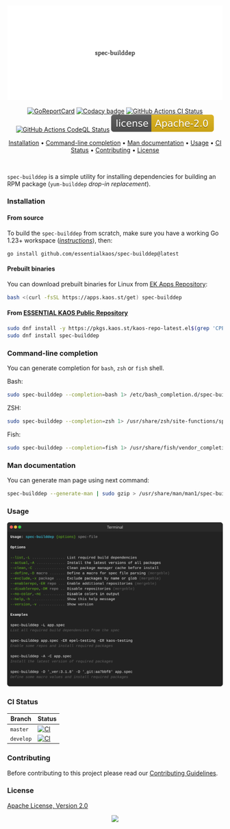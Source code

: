 <p align="center"><a href="#readme"><img src=".github/images/card.svg"/></a></p>

<p align="center">
  <a href="https://kaos.sh/r/spec-builddep"><img src="https://kaos.sh/r/spec-builddep.svg" alt="GoReportCard" /></a>
  <a href="https://kaos.sh/y/spec-builddep"><img src="https://kaos.sh/y/83c5070ce37641f19d5bf8174847d430.svg" alt="Codacy badge" /></a>
  <a href="https://kaos.sh/w/spec-builddep/ci"><img src="https://kaos.sh/w/spec-builddep/ci.svg" alt="GitHub Actions CI Status" /></a>
  <a href="https://kaos.sh/w/spec-builddep/codeql"><img src="https://kaos.sh/w/spec-builddep/codeql.svg" alt="GitHub Actions CodeQL Status" /></a>
  <a href="#license"><img src=".github/images/license.svg"/></a>
</p>

<p align="center"><a href="#installation">Installation</a> • <a href="#command-line-completion">Command-line completion</a> • <a href="#man-documentation">Man documentation</a> • <a href="#usage">Usage</a> • <a href="#ci-status">CI Status</a> • <a href="#contributing">Contributing</a> • <a href="#license">License</a></p>

<br/>

`spec-builddep` is a simple utility for installing dependencies for building an RPM package (`yum-builddep` _drop-in replacement_).

### Installation

#### From source

To build the `spec-builddep` from scratch, make sure you have a working Go 1.23+ workspace (_[instructions](https://go.dev/doc/install)_), then:

```
go install github.com/essentialkaos/spec-builddep@latest
```

#### Prebuilt binaries

You can download prebuilt binaries for Linux from [EK Apps Repository](https://apps.kaos.st/spec-builddep/latest):

```bash
bash <(curl -fsSL https://apps.kaos.st/get) spec-builddep
```

#### From [ESSENTIAL KAOS Public Repository](https://kaos.sh/kaos-repo)

```bash
sudo dnf install -y https://pkgs.kaos.st/kaos-repo-latest.el$(grep 'CPE_NAME' /etc/os-release | tr -d '"' | cut -d':' -f5).noarch.rpm
sudo dnf install spec-builddep
```

### Command-line completion

You can generate completion for `bash`, `zsh` or `fish` shell.

Bash:
```bash
sudo spec-builddep --completion=bash 1> /etc/bash_completion.d/spec-builddep
```

ZSH:
```bash
sudo spec-builddep --completion=zsh 1> /usr/share/zsh/site-functions/spec-builddep
```

Fish:
```bash
sudo spec-builddep --completion=fish 1> /usr/share/fish/vendor_completions.d/spec-builddep.fish
```

### Man documentation

You can generate man page using next command:

```bash
spec-builddep --generate-man | sudo gzip > /usr/share/man/man1/spec-builddep.1.gz
```

### Usage

<img src=".github/images/usage.svg" />

### CI Status

| Branch | Status |
|--------|----------|
| `master` | [![CI](https://kaos.sh/w/spec-builddep/ci.svg?branch=master)](https://kaos.sh/w/spec-builddep/ci?query=branch:master) |
| `develop` | [![CI](https://kaos.sh/w/spec-builddep/ci.svg?branch=develop)](https://kaos.sh/w/spec-builddep/ci?query=branch:develop) |

### Contributing

Before contributing to this project please read our [Contributing Guidelines](https://github.com/essentialkaos/.github/blob/master/CONTRIBUTING.md).

### License

[Apache License, Version 2.0](http://www.apache.org/licenses/LICENSE-2.0)

<p align="center"><a href="https://essentialkaos.com"><img src="https://gh.kaos.st/ekgh.svg"/></a></p>

